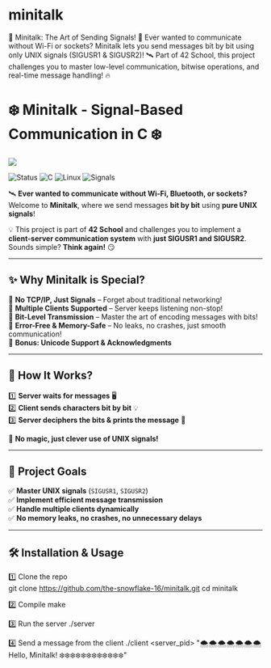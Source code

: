 # minitalk
🚀 Minitalk: The Art of Sending Signals! 🌟 Ever wanted to communicate without Wi-Fi or sockets? Minitalk lets you send messages bit by bit using only UNIX signals (SIGUSR1 &amp; SIGUSR2)! 🛰️ Part of 42 School, this project challenges you to master low-level communication, bitwise operations, and real-time message handling! 🔥

# ❄️ Minitalk - Signal-Based Communication in C ❄️

<img src="https://capsule-render.vercel.app/api?type=wave&color=gradient&height=150&section=header&text=Minitalk%20Project&fontSize=30&desc=Let%20it%20snow!%20❄️&descAlign=70"/>

![Status](https://img.shields.io/badge/Status-In%20Progress-blue?style=for-the-badge)
![C](https://img.shields.io/badge/C-00599C?style=for-the-badge&logo=c&logoColor=white)
![Linux](https://img.shields.io/badge/Linux-FCC624?style=for-the-badge&logo=linux&logoColor=black)
![Signals](https://img.shields.io/badge/Signals-SIGUSR1/SIGUSR2-red?style=for-the-badge)



🛰️ **Ever wanted to communicate without Wi-Fi, Bluetooth, or sockets?**  
Welcome to **Minitalk**, where we send messages **bit by bit** using **pure UNIX signals**!  

💡 This project is part of **42 School** and challenges you to implement a **client-server communication system** with **just SIGUSR1 and SIGUSR2**. Sounds simple? **Think again!** 😏  

---

## ✨ **Why Minitalk is Special?**  
🔹 **No TCP/IP, Just Signals** – Forget about traditional networking!  
🔹 **Multiple Clients Supported** – Server keeps listening non-stop!  
🔹 **Bit-Level Transmission** – Master the art of encoding messages with bits!  
🔹 **Error-Free & Memory-Safe** – No leaks, no crashes, just smooth communication!  
🔹 **Bonus: Unicode Support & Acknowledgments**  

---

## 📡 **How It Works?**  
1️⃣ **Server waits for messages** 🖥️  
2️⃣ **Client sends characters bit by bit** 💡  
3️⃣ **Server deciphers the bits & prints the message** 📝  

🔧 **No magic, just clever use of UNIX signals!**  

---

## 🎯 **Project Goals**  
✅ **Master UNIX signals** (`SIGUSR1`, `SIGUSR2`)  
✅ **Implement efficient message transmission**  
✅ **Handle multiple clients dynamically**  
✅ **No memory leaks, no crashes, no unnecessary delays**  

---



## 🛠️ **Installation & Usage**  
1️⃣ Clone the repo  
git clone https://github.com/the-snowflake-16/minitalk.git
cd minitalk

2️⃣ Compile
make

3️⃣ Run the server
./server

4️⃣ Send a message from the client
./client <server_pid> "🌨️🌨️🌨️🌨️🌨️🌨️🌨️ Hello, Minitalk! ❄️❄️❄️❄️❄️❄️❄️❄️❄️❄️❄️❄️"
